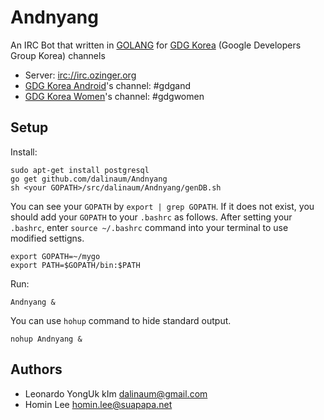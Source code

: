 Andnyang
========

An IRC Bot that written in [GOLANG](http://golang.org/) for [GDG Korea](https://developers.google.com/groups/directory/south-korea) (Google Developers Group Korea) channels 
 * Server: [irc://irc.ozinger.org](irc://irc.ozinger.org)
 * [GDG Korea Android](https://plus.google.com/communities/100903743067544956282)'s channel: #gdgand
 * [GDG Korea Women](https://plus.google.com/communities/116463742909053357630)'s channel: #gdgwomen

Setup
-------
Install:

    sudo apt-get install postgresql
    go get github.com/dalinaum/Andnyang
    sh <your GOPATH>/src/dalinaum/Andnyang/genDB.sh

You can see your `GOPATH` by `export | grep GOPATH`. If it does not exist, you should add your `GOPATH` to your `.bashrc` as follows. After setting your `.bashrc`, enter `source ~/.bashrc` command into your terminal to use modified settigns.

    export GOPATH=~/mygo
    export PATH=$GOPATH/bin:$PATH

Run:

    Andnyang &

You can use `hohup` command to hide standard output.

    nohup Andnyang &

Authors
-------
 * Leonardo YongUk kIm dalinaum@gmail.com
 * Homin Lee homin.lee@suapapa.net

